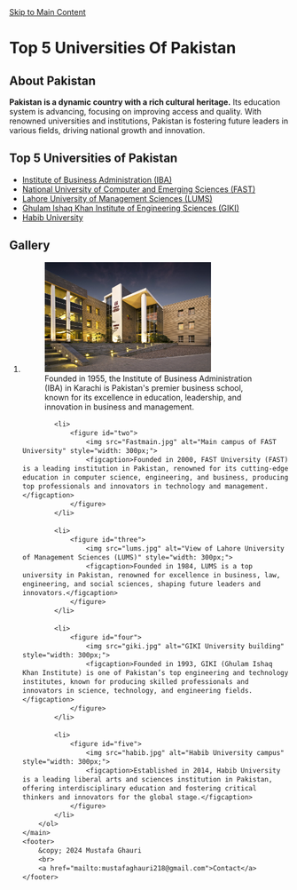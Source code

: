 <!DOCTYPE html>
<html lang="en">
<head>
    <meta charset="UTF-8">
    <meta name="viewport" content="width=device-width, initial-scale=1.0">
    <title>Top Universities Of Pakistan</title>
</head>
<body>
    <main>
        <a href="#main">Skip to Main Content</a>
        <h1>Top 5 Universities Of Pakistan</h1>
        <div>
            <h2>About Pakistan</h2>
            <p><strong>Pakistan is a dynamic country with a rich cultural heritage.</strong> Its education system is advancing, focusing on improving access and quality. With renowned universities and institutions, Pakistan is fostering future leaders in various fields, driving national growth and innovation.</p>
        </div>
        <div>
            <h2 id="main">Top 5 Universities of Pakistan</h2>
        </div>
        <ul>
            <li><a href="https://www.iba.edu.pk/">Institute of Business Administration (IBA)</a></li>
            <li><a href="https://khi.nu.edu.pk/">National University of Computer and Emerging Sciences (FAST)</a></li>
            <li><a href="https://lums.edu.pk/">Lahore University of Management Sciences (LUMS)</a></li>
            <li><a href="https://giki.edu.pk/">Ghulam Ishaq Khan Institute of Engineering Sciences (GIKI)</a></li>
            <li><a href="https://habib.edu.pk/">Habib University</a></li>
        </ul>
        <h2>Gallery</h2>
        <ol>
            <li>
                <figure id="one">
                    <img src="Iba.jpeg" alt="Front view of Institute of Business Administration (IBA) Karachi" style="width: 300px;">
                <figcaption>Founded in 1955, the Institute of Business Administration (IBA) in Karachi is Pakistan's premier business school, known for its excellence in education, leadership, and innovation in business and management.</figcaption> 
            </figure>
            </li>
    
            <li>
                <figure id="two">
                    <img src="Fastmain.jpg" alt="Main campus of FAST University" style="width: 300px;">
                    <figcaption>Founded in 2000, FAST University (FAST) is a leading institution in Pakistan, renowned for its cutting-edge education in computer science, engineering, and business, producing top professionals and innovators in technology and management.</figcaption>
                </figure>
            </li>
            
            <li>
                <figure id="three">
                    <img src="lums.jpg" alt="View of Lahore University of Management Sciences (LUMS)" style="width: 300px;">
                    <figcaption>Founded in 1984, LUMS is a top university in Pakistan, renowned for excellence in business, law, engineering, and social sciences, shaping future leaders and innovators.</figcaption>
                </figure>
            </li>
            
            <li>
                <figure id="four">
                    <img src="giki.jpg" alt="GIKI University building" style="width: 300px;">
                    <figcaption>Founded in 1993, GIKI (Ghulam Ishaq Khan Institute) is one of Pakistan’s top engineering and technology institutes, known for producing skilled professionals and innovators in science, technology, and engineering fields.</figcaption>
                </figure>
            </li>
            
            <li>
                <figure id="five">
                    <img src="habib.jpg" alt="Habib University campus" style="width: 300px;">
                    <figcaption>Established in 2014, Habib University is a leading liberal arts and sciences institution in Pakistan, offering interdisciplinary education and fostering critical thinkers and innovators for the global stage.</figcaption>
                </figure>
            </li>
        </ol>
    </main>
    <footer>
        &copy; 2024 Mustafa Ghauri
        <br>
        <a href="mailto:mustafaghauri218@gmail.com">Contact</a>
    </footer>
</body>
</html>
